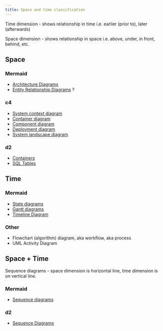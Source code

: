 ```yaml
---
title: Space and time classification
---
```


Time dimension - shows relationship in time i.e. earlier (prior to), later (afterwards)

Space dimension - shows relationship in space i.e. above, under, in front, behind, etc.

## Space

### Mermaid

- [Architecture Diagrams](https://mermaid.js.org/syntax/architecture.html)
- [Entity Relationship Diagrams](https://mermaid.js.org/syntax/entityRelationshipDiagram.html) ?

### c4

- [System context diagram](https://c4model.com/diagrams/system-context)
- [Container diagram](https://c4model.com/diagrams/container)
- [Component diagram](https://c4model.com/diagrams/component)
- [Deployment diagram](https://c4model.com/diagrams/deployment)
- [System landscape diagram](https://c4model.com/diagrams/system-landscape)

### d2

- [Containers](https://d2lang.com/tour/containers)
- [SQL Tables](https://d2lang.com/tour/sql-tables)

## Time

### Mermaid

- [State diagrams](https://mermaid.js.org/syntax/stateDiagram.html)
- [Gantt diagrams](https://mermaid.js.org/syntax/gantt.html)
- [Timeline Diagram](https://mermaid.js.org/syntax/timeline.html)

### Other

- Flowchart (algorithm) diagram, aka workflow, aka process
- UML Activity Diagram

## Space + Time

Sequence diagrams - space dimension is horizontal line, time dimension is on vertical line.

### Mermaid

- [Sequence diagrams](https://mermaid.js.org/syntax/sequenceDiagram.html)

### d2

- [Sequence Diagrams](https://d2lang.com/tour/sequence-diagrams)
